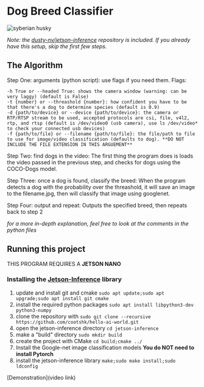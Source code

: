 
# Dog Breed Classifier

![syberian husky](https://www.akc.org/wp-content/uploads/2017/11/Siberian-Husky-standing-outdoors-in-the-winter.jpg)

*Note: the [dusty-nv/jetson-inference](https://www.github.com/dusty-nv/jetson-inference) repository is included. If you already have this setup, skip the first few steps.*



## The Algorithm

Step One: arguments (python script): use flags if you need them. Flags:
```
-h True or --headed True: shows the camera window (warning: can be very laggy) (default is False)
-t {number} or --threashold {number}: how confident you have to be that there's a dog to determine species (default is 0.9)
-d {path/to/device} or --device {path/to/device}: the camera or RTP/RTSP stream to be used, accepted protocols are csi, file, v4l2, rtp, and rtsp (default is /dev/video0 (usb camera), use ls /dev/video* to check your connected usb devices)
-f {path/to/file} or --filename {path/to/file}: the file/path to file to use for image/video classification (defaults to dog). **DO NOT INCLUDE THE FILE EXTENSION IN THIS ARGUEMENT**
```
Step Two: find dogs in the video: The first thing the program does is loads the video passed in the previous step, and checks for dogs using the COCO-Dogs model.

Step Three: once a dog is found, classify the breed: When the program detects a dog with the probability over the threashold, it will save an image to the filename.jpg, then will classify that image using googlenet.

Step Four: output and repeat: Outputs the specified breed, then repeats back to step 2 

*for a more in-depth explanation, feel free to look at the comments in the python files*

## Running this project
THIS PROGRAM REQUIRES A **JETSON NANO**
### Installing the [Jetson-Inference]() library
1. update and install git and cmake `sudo apt update;sudo apt upgrade;sudo apt install git cmake`
2. install the required python packages `sudo apt install libpython3-dev python3-numpy`
3. clone the repository with `sudo git clone --recursive https://github.com/cootshk/hello-ai-world.git`
4. open the jetson-inference directory `cd jetson-inference`
5. make a "build" directory `sudo mkdir build`
6. create the project with CMake `cd build;cmake ../`
7. Install the Google-net image classification models **You do NOT need to install Pytorch**
8. install the jetson-inference library `make;sudo make install;sudo ldconfig`

[Demonstration](video link)
